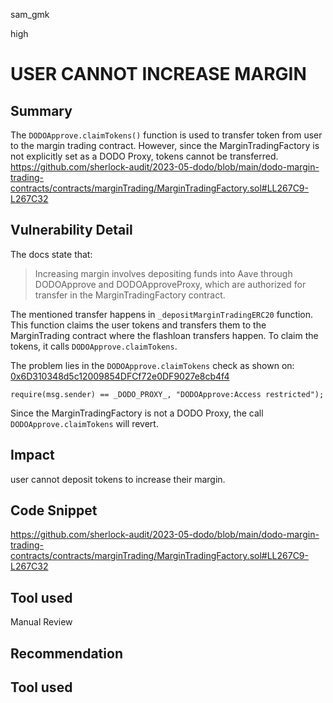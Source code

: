 sam_gmk

high

# USER CANNOT INCREASE MARGIN

## Summary
The `DODOApprove.claimTokens()` function is used to transfer token from user to the margin trading contract. However, since the MarginTradingFactory is not explicitly set as a DODO Proxy, tokens cannot be transferred.
https://github.com/sherlock-audit/2023-05-dodo/blob/main/dodo-margin-trading-contracts/contracts/marginTrading/MarginTradingFactory.sol#LL267C9-L267C32
## Vulnerability Detail
The docs state that: 

> Increasing margin involves depositing funds into Aave through DODOApprove and DODOApproveProxy, which are authorized for transfer in the MarginTradingFactory contract.

The mentioned transfer happens in `_depositMarginTradingERC20` function. This function claims the user tokens and transfers them to the MarginTrading contract where the flashloan transfers happen. To claim the tokens, it calls `DODOApprove.claimTokens`. 

The problem lies in the `DODOApprove.claimTokens` check as shown on: [0x6D310348d5c12009854DFCf72e0DF9027e8cb4f4 ](https://polygonscan.com/address/0x6D310348d5c12009854DFCf72e0DF9027e8cb4f4#code)

```solidity
require(msg.sender) == _DODO_PROXY_, "DODOApprove:Access restricted");
``` 
Since the MarginTradingFactory is not a DODO Proxy, the call `DODOApprove.claimTokens` will revert.

## Impact
user cannot deposit tokens to increase their margin.
## Code Snippet
https://github.com/sherlock-audit/2023-05-dodo/blob/main/dodo-margin-trading-contracts/contracts/marginTrading/MarginTradingFactory.sol#LL267C9-L267C32
## Tool used

Manual Review

## Recommendation

## Tool used